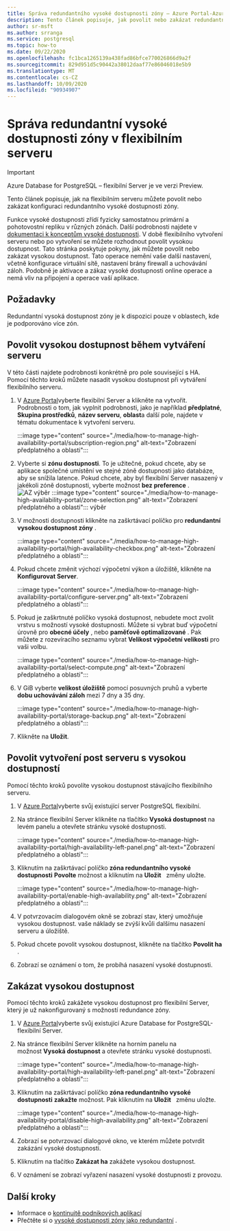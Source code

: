 ```yaml
---
title: Správa redundantního vysoké dostupnosti zóny – Azure Portal-Azure Database for PostgreSQL-flexibilní Server
description: Tento článek popisuje, jak povolit nebo zakázat redundantní vysokou dostupnost zóny v Azure Database for PostgreSQL flexibilním serveru prostřednictvím Azure Portal.
author: sr-msft
ms.author: srranga
ms.service: postgresql
ms.topic: how-to
ms.date: 09/22/2020
ms.openlocfilehash: fc1bca1265139a438fad86bfce770026866d9a2f
ms.sourcegitcommit: 829d951d5c90442a38012daaf77e86046018e5b9
ms.translationtype: MT
ms.contentlocale: cs-CZ
ms.lasthandoff: 10/09/2020
ms.locfileid: "90934907"
---
```

# <a name="manage-zone-redundant-high-availability-in-flexible-server"></a>Správa redundantní vysoké dostupnosti zóny v flexibilním serveru

> [!IMPORTANT]
> Azure Database for PostgreSQL – flexibilní Server je ve verzi Preview.

Tento článek popisuje, jak na flexibilním serveru můžete povolit nebo zakázat konfiguraci redundantního vysoké dostupnosti zóny.

Funkce vysoké dostupnosti zřídí fyzicky samostatnou primární a pohotovostní repliku v různých zónách. Další podrobnosti najdete v [dokumentaci k konceptům vysoké dostupnosti](./concepts-high-availability.md). V době flexibilního vytvoření serveru nebo po vytvoření se můžete rozhodnout povolit vysokou dostupnost. Tato stránka poskytuje pokyny, jak můžete povolit nebo zakázat vysokou dostupnost. Tato operace nemění vaše další nastavení, včetně konfigurace virtuální sítě, nastavení brány firewall a uchovávání záloh. Podobně je aktivace a zákaz vysoké dostupnosti online operace a nemá vliv na připojení a operace vaší aplikace.

## <a name="pre-requisites"></a>Požadavky

Redundantní vysoká dostupnost zóny je k dispozici pouze v oblastech, kde je podporováno více zón. 

## <a name="enable-high-availability-during-server-creation"></a>Povolit vysokou dostupnost během vytváření serveru

V této části najdete podrobnosti konkrétně pro pole související s HA. Pomocí těchto kroků můžete nasadit vysokou dostupnost při vytváření flexibilního serveru.

1.  V [Azure Portal](https://portal.azure.com/)vyberte flexibilní Server a klikněte na vytvořit.  Podrobnosti o tom, jak vyplnit podrobnosti, jako je například **předplatné**, **Skupina prostředků**, **název serveru**, **oblast**a další pole, najdete v tématu dokumentace k vytvoření serveru.
   
    :::image type="content" source="./media/how-to-manage-high-availability-portal/subscription-region.png" alt-text="Zobrazení předplatného a oblasti":::

2.  Vyberte si **zónu dostupnosti**. To je užitečné, pokud chcete, aby se aplikace společné umístění ve stejné zóně dostupnosti jako databáze, aby se snížila latence. Pokud chcete, aby byl flexibilní Server nasazený v jakékoli zóně dostupnosti, vyberte možnost **bez preference** .
    ![AZ výběr ]() :::image type="content" source="./media/how-to-manage-high-availability-portal/zone-selection.png" alt-text="Zobrazení předplatného a oblasti"::: výběr  

3.  V možnosti dostupnosti klikněte na zaškrtávací políčko pro **redundantní vysokou dostupnost zóny** .

    :::image type="content" source="./media/how-to-manage-high-availability-portal/high-availability-checkbox.png" alt-text="Zobrazení předplatného a oblasti":::

4.  Pokud chcete změnit výchozí výpočetní výkon a úložiště, klikněte na  **Konfigurovat Server**.
 
    :::image type="content" source="./media/how-to-manage-high-availability-portal/configure-server.png" alt-text="Zobrazení předplatného a oblasti":::  

5.  Pokud je zaškrtnuté políčko vysoká dostupnost, nebudete moct zvolit vrstvu s možností vysoké dostupnosti. Můžete si vybrat buď výpočetní úrovně pro **obecné účely** , nebo **paměťově optimalizované** . Pak můžete z rozevíracího seznamu vybrat **Velikost výpočetní velikosti** pro vaši volbu.

    :::image type="content" source="./media/how-to-manage-high-availability-portal/select-compute.png" alt-text="Zobrazení předplatného a oblasti":::  


6.  V GiB vyberte **velikost úložiště** pomocí posuvných pruhů a vyberte **dobu uchovávání záloh** mezi 7 dny a 35 dny.
   
    :::image type="content" source="./media/how-to-manage-high-availability-portal/storage-backup.png" alt-text="Zobrazení předplatného a oblasti"::: 

7. Klikněte na **Uložit**. 

## <a name="enable-high-availability-post-server-creation"></a>Povolit vytvoření post serveru s vysokou dostupností

Pomocí těchto kroků povolíte vysokou dostupnost stávajícího flexibilního serveru.

1.  V [Azure Portal](https://portal.azure.com/)vyberte svůj existující server PostgreSQL flexibilní.

2.  Na stránce flexibilní Server klikněte na tlačítko **Vysoká dostupnost** na levém panelu a otevřete stránku vysoké dostupnosti.
   
     :::image type="content" source="./media/how-to-manage-high-availability-portal/high-availability-left-panel.png" alt-text="Zobrazení předplatného a oblasti"::: 

3.  Kliknutím na zaškrtávací políčko **zóna redundantního vysoké dostupnosti** **Povolte** možnost a kliknutím na **Uložit**   změny uložte.

     :::image type="content" source="./media/how-to-manage-high-availability-portal/enable-high-availability.png" alt-text="Zobrazení předplatného a oblasti"::: 

4.  V potvrzovacím dialogovém okně se zobrazí stav, který umožňuje vysokou dostupnost. vaše náklady se zvýší kvůli dalšímu nasazení serveru a úložiště.

5.  Pokud chcete povolit vysokou dostupnost, klikněte na tlačítko **Povolit ha** .

6.  Zobrazí se oznámení o tom, že probíhá nasazení vysoké dostupnosti.

## <a name="disable-high-availability"></a>Zakázat vysokou dostupnost

Pomocí těchto kroků zakážete vysokou dostupnost pro flexibilní Server, který je už nakonfigurovaný s možností redundance zóny.

1.  V [Azure Portal](https://portal.azure.com/)vyberte svůj existující Azure Database for PostgreSQL-flexibilní Server.

2.  Na stránce flexibilní Server klikněte na horním panelu na možnost **Vysoká dostupnost** a otevřete stránku vysoké dostupnosti.
   
    :::image type="content" source="./media/how-to-manage-high-availability-portal/high-availability-left-panel.png" alt-text="Zobrazení předplatného a oblasti"::: 

3.  Kliknutím na zaškrtávací políčko **zóna redundantního vysoké dostupnosti** **zakažte** možnost. Pak kliknutím na **Uložit**   změnu uložte.

     :::image type="content" source="./media/how-to-manage-high-availability-portal/disable-high-availability.png" alt-text="Zobrazení předplatného a oblasti"::: 

4.  Zobrazí se potvrzovací dialogové okno, ve kterém můžete potvrdit zakázání vysoké dostupnosti.

5.  Kliknutím na tlačítko **Zakázat ha** zakážete vysokou dostupnost.

6.  V oznámení se zobrazí vyřazení nasazení vysoké dostupnosti z provozu.

## <a name="next-steps"></a>Další kroky

-   Informace o [kontinuitě podnikových aplikací](./concepts-business-continuity.md)
-   Přečtěte si o [vysoké dostupnosti zóny jako redundantní](./concepts-high-availability.md) .
